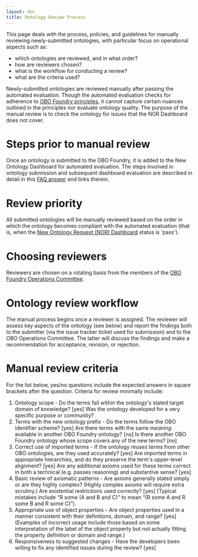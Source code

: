 ```yaml
---
layout: doc
title: Ontology Review Process
---
```


This page deals with the process, policies, and guidelines for manually reviewing newly-submitted ontologies, with particular focus on operational aspects such as:

- which ontologies are reviewed, and in what order?
- how are reviewers chosen?
- what is the workflow for conducting a review?
- what are the criteria used?

Newly-submitted ontologies are reviewed manually after passing the automated evaluation. Though the automated evaluation checks for adherence to [OBO Foundry principles](http://www.obofoundry.org/principles/fp-000-summary.html), it cannot capture certain nuances outlined in the principles nor evaluate ontology quality. The purpose of the manual review is to check the ontology for issues that the NOR Dashboard does not cover.

# Steps prior to manual review

Once an ontology is submitted to the OBO Foundry, it is added to the New Ontology Dashboard for automated evaluation. The steps involved in ontology submission and subsequent dashboard evaluation are described in detail in this [FAQ answer](http://obofoundry.org/faq/how-do-i-register-my-ontology.html) and links therein.

# Review priority

All submitted ontologies will be manually reviewed based on the order in which the ontology becomes compliant with the automated evaluation (that is, when the [New Ontology Request (NOR) Dashboard](http://obofoundry.org/obo-nor.github.io/dashboard/index.html) status is 'pass').

# Choosing reviewers

Reviewers are chosen on a rotating basis from the members of the [OBO Foundry Operations Committee](http://obofoundry.org/docs/Membership.html).

# Ontology review workflow

The manual process begins once a reviewer is assigned. The reviewer will assess key aspects of the ontology (see below) and report the findings both to the submitter (via the issue tracker ticket used for submission) and to the OBO Operations Committee. The latter will discuss the findings and make a recommendation for acceptance, revision, or rejection.

# Manual review criteria

For the list below, yes/no questions include the expected answers in square brackets after the question. Criteria for review minimally include:

1. Ontology scope - 
  Do the terms fall within the ontology's stated target domain of knowledge? [yes]
  Was the ontology developed for a very specific purpose or community?
2. Terms with the new ontology prefix - 
  Do the terms follow the OBO identifier scheme? [yes]
  Are there terms with the same <i>meaning</i> available in another OBO Foundry ontology? [no]
  Is there another OBO Foundry ontology whose scope covers any of the new terms? [no]
3. Correct use of imported terms - 
  If the ontology reuses terms from other OBO ontologies, are they used accurately? [yes] 
  Are imported terms in appropriate hierarchies, and do they preserve the term's upper-level alignment? [yes]
  Are any additional axioms used for these terms correct in both a technical (e.g. passes reasoning) and substantive sense? [yes]
4. Basic review of axiomatic patterns - 
  Are axioms generally stated simply or are they highly complex? (Highly complex axioms will require extra scrutiny.)
  Are existential restrictions used correctly? [yes] (Typical mistakes include “R some (A and B and C)” to mean “(R some A and R some B and R some C)”).
5. Appropriate use of object properties - 
  Are object properties used in a manner consistent with their definitions, domain, and range? [yes] (Examples of incorrect usage include those based on some interpretation of the label of the object property but not actually fitting the property definition or domain and range.)
6. Responsiveness to suggested changes - 
  Have the developers been willing to fix any identified issues during the review? [yes]


